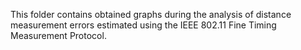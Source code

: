 This folder contains obtained graphs during the analysis of distance measurement errors estimated using the IEEE 802.11 Fine Timing Measurement Protocol.
